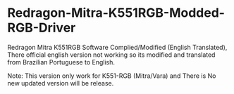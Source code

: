 # Redragon-Mitra-K551RGB-Modded-RGB-Driver
Redragon Mitra K551RGB Software Complied/Modified (English Translated), There official english version not working so its modified and translated from Brazilian Portuguese to English. 

Note: This version only work for K551-RGB (Mitra/Vara) and There is No new updated version will be release.

